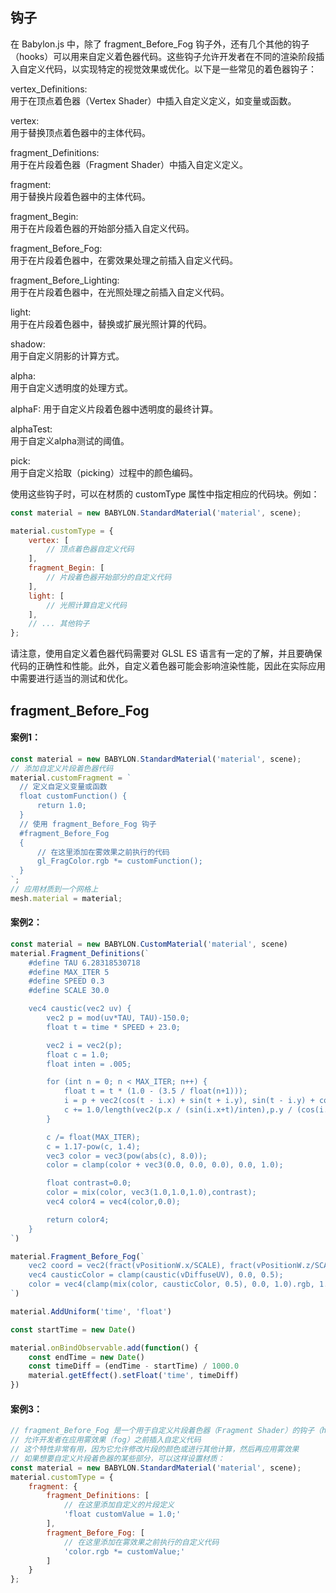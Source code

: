 ## 钩子
在 Babylon.js 中，除了 fragment_Before_Fog 钩子外，还有几个其他的钩子（hooks）可以用来自定义着色器代码。这些钩子允许开发者在不同的渲染阶段插入自定义代码，以实现特定的视觉效果或优化。以下是一些常见的着色器钩子：

vertex_Definitions:   
用于在顶点着色器（Vertex Shader）中插入自定义定义，如变量或函数。  

vertex:   
用于替换顶点着色器中的主体代码。  

fragment_Definitions:   
用于在片段着色器（Fragment Shader）中插入自定义定义。  

fragment:     
用于替换片段着色器中的主体代码。    

fragment_Begin:   
用于在片段着色器的开始部分插入自定义代码。   

fragment_Before_Fog:   
用于在片段着色器中，在雾效果处理之前插入自定义代码。    

fragment_Before_Lighting:   
用于在片段着色器中，在光照处理之前插入自定义代码。   

light:   
用于在片段着色器中，替换或扩展光照计算的代码。   

shadow:   
用于自定义阴影的计算方式。  

alpha:   
用于自定义透明度的处理方式。   

alphaF:
用于自定义片段着色器中透明度的最终计算。   

alphaTest:   
用于自定义alpha测试的阈值。    

pick:   
用于自定义拾取（picking）过程中的颜色编码。  

使用这些钩子时，可以在材质的 customType 属性中指定相应的代码块。例如：   
```javascript
const material = new BABYLON.StandardMaterial('material', scene);

material.customType = {
    vertex: [
        // 顶点着色器自定义代码
    ],
    fragment_Begin: [
        // 片段着色器开始部分的自定义代码
    ],
    light: [
        // 光照计算自定义代码
    ],
    // ... 其他钩子
};

```

请注意，使用自定义着色器代码需要对 GLSL ES 语言有一定的了解，并且要确保代码的正确性和性能。此外，自定义着色器可能会影响渲染性能，因此在实际应用中需要进行适当的测试和优化。

## fragment_Before_Fog

#### 案例1：

```javascript
const material = new BABYLON.StandardMaterial('material', scene);
// 添加自定义片段着色器代码
material.customFragment = `
  // 定义自定义变量或函数
  float customFunction() {
      return 1.0;
  }
  // 使用 fragment_Before_Fog 钩子
  #fragment_Before_Fog
  {
      // 在这里添加在雾效果之前执行的代码
      gl_FragColor.rgb *= customFunction();
  }
`;
// 应用材质到一个网格上
mesh.material = material;
```

#### 案例2：

```javascript
const material = new BABYLON.CustomMaterial('material', scene)
material.Fragment_Definitions(`
    #define TAU 6.28318530718
    #define MAX_ITER 5
    #define SPEED 0.3
    #define SCALE 30.0

    vec4 caustic(vec2 uv) {
        vec2 p = mod(uv*TAU, TAU)-150.0;
        float t = time * SPEED + 23.0;

        vec2 i = vec2(p);
        float c = 1.0;
        float inten = .005;

        for (int n = 0; n < MAX_ITER; n++) {
            float t = t * (1.0 - (3.5 / float(n+1)));
            i = p + vec2(cos(t - i.x) + sin(t + i.y), sin(t - i.y) + cos(t + i.x));
            c += 1.0/length(vec2(p.x / (sin(i.x+t)/inten),p.y / (cos(i.y+t)/inten)));
        }

        c /= float(MAX_ITER);
        c = 1.17-pow(c, 1.4);
        vec3 color = vec3(pow(abs(c), 8.0));
        color = clamp(color + vec3(0.0, 0.0, 0.0), 0.0, 1.0);

        float contrast=0.0;
        color = mix(color, vec3(1.0,1.0,1.0),contrast);
        vec4 color4 = vec4(color,0.0);

        return color4;
    }
`)

material.Fragment_Before_Fog(`
    vec2 coord = vec2(fract(vPositionW.x/SCALE), fract(vPositionW.z/SCALE));
    vec4 causticColor = clamp(caustic(vDiffuseUV), 0.0, 0.5);
    color = vec4(clamp(mix(color, causticColor, 0.5), 0.0, 1.0).rgb, 1.0);
`)

material.AddUniform('time', 'float')

const startTime = new Date()

material.onBindObservable.add(function() {
    const endTime = new Date()
    const timeDiff = (endTime - startTime) / 1000.0
    material.getEffect().setFloat('time', timeDiff)
})
```

#### 案例3：

```javascript
// fragment_Before_Fog 是一个用于自定义片段着色器（Fragment Shader）的钩子（hook）
// 允许开发者在应用雾效果（fog）之前插入自定义代码
// 这个特性非常有用，因为它允许修改片段的颜色或进行其他计算，然后再应用雾效果
// 如果想要自定义片段着色器的某些部分，可以这样设置材质：
const material = new BABYLON.StandardMaterial('material', scene);
material.customType = {
    fragment: {
        fragment_Definitions: [
            // 在这里添加自定义的片段定义
            'float customValue = 1.0;'
        ],
        fragment_Before_Fog: [
            // 在这里添加在雾效果之前执行的自定义代码
            'color.rgb *= customValue;'
        ]
    }
};
```